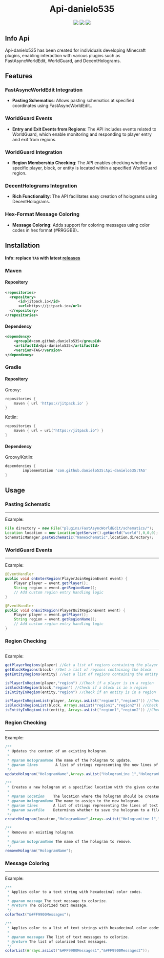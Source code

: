 <div align="center">

  # Api-danielo535

  [![](https://jitpack.io/v/danielo535/Api-danielo535.svg)](https://jitpack.io/#danielo535/Api-danielo535)
  ![](https://img.shields.io/github/v/release/danielo535/Api-danielo535.svg)
  ![](https://img.shields.io/github/last-commit/danielo535/Api-danielo535.svg)<br />

</div>

## Info Api

Api-danielo535 has been created for individuals developing Minecraft plugins, enabling interaction with various plugins such as FastAsyncWorldEdit, WorldGuard, and DecentHolograms.

## Features
### FastAsyncWorldEdit Integration
- **Pasting Schematics**: Allows pasting schematics at specified coordinates using FastAsyncWorldEdit..
### WorldGuard Events
- **Entry and Exit Events from Regions**: The API includes events related to WorldGuard, which enable monitoring and responding to player entry and exit from regions.
### WorldGuard Integration
- **Region Membership Checking**: The API enables checking whether a specific player, block, or entity is located within a specified WorldGuard region.
### DecentHolograms Integration
- **Rich Functionality**: The API facilitates easy creation of holograms using DecentHolograms.
### Hex-Format Message Coloring
- **Message Coloring**: Adds support for coloring messages using color codes in hex format (#RRGGBB)..

## Installation
#### Info: replace `TAG` with latest [releases](https://github.com/danielo535/Api-danielo535/releases/)

### Maven

#### Repository
```xml
<repositories>
  <repository>
      <id>jitpack.io</id>
      <url>https://jitpack.io</url>
  </repository>
</repositories>
```
#### Dependency
```xml
<dependency>
    <groupId>com.github.danielo535</groupId>
    <artifactId>Api-danielo535</artifactId>
    <version>TAG</version>
</dependency>
```

### Gradle

#### Repository

Groovy:
```groovy
repositories {
    maven { url 'https://jitpack.io' }
}
```

Kotlin:
```kotlin
repositories {
    maven { url = uri("https://jitpack.io") }
}
```
#### Dependency

Groovy/Kotlin:
```groovy
dependencies {
        implementation 'com.github.danielo535:Api-danielo535:TAG'
}
```

## Usage

### Pasting Schematic
****
Example:
```java
File directory = new File("plugins/FastAsyncWorldEdit/schematics/");
Location location = new Location(getServer().getWorld("world"),0,0,0);
SchematicManager.pasteSchematic("NameSchematic",location,directory);
```

### WorldGuard Events
****
Example:
```java
@EventHandler
public void onEnterRegion(PlayerJoinRegionEvent event) {
    Player player = event.getPlayer();
    String region = event.getRegionName();
    // Add custom region entry handling logic
}

@EventHandler
public void onExitRegion(PlayerQuitRegionEvent event) {
    Player player = event.getPlayer();
    String region = event.getRegionName();
    // Add custom region entry handling logic
}
```

### Region Checking
****
Example:
```java
getPlayerRegions(player) //Get a list of regions containing the player
getBlockRegions(block) //Get a list of regions containing the block
getEntityRegions(entity) //Get a list of regions containing the entity 

isPlayerInRegion(player,"region") //Check if a player is in a region
isBlockInRegion(block,"region") //Check if a block is in a region
isEntityInRegion(entity,"region") //Check if an entity is in a region

isPlayerInRegionList(player, Arrays.asList("region1","region2")) //Check if a player is in one of several regions
isBlockInRegionList(block, Arrays.asList("region1","region2")) //Check if a block is in one of several regions
isEntityInRegionList(entity, Arrays.asList("region1","region2")) //Check if an entity is in one of several regions
```

### Region Checking
****
Example:
```java
/**
 * Updates the content of an existing hologram.
 *
 * @param hologramName The name of the hologram to update.
 * @param lines        A list of strings representing the new lines of text for the hologram.
 */
updateHologram("HologramName",Arrays.asList("HologramLine 1","HologramLine 2"));

/**
 * Creates a new hologram at a specified location with the given content.
 *
 * @param location    The location where the hologram should be created.
 * @param hologramName The name to assign to the new hologram.
 * @param lines       A list of strings representing the lines of text for the hologram.
 * @param saveFile    Determines whether to save the hologram to a file for persistence.
 */
createHologram(location,"HologramName",Arrays.asList("HologramLine 1","HologramLine 2"),false);

/**
 * Removes an existing hologram.
 *
 * @param hologramName The name of the hologram to remove.
 */
removeHologram("HologramName");
```

### Message Coloring
****
Example:
```java
/**
 * Applies color to a text string with hexadecimal color codes.
 *
 * @param message The text message to colorize.
 * @return The colorized text message.
 */
colorText("&#FF9900Messages");

/**
 * Applies color to a list of text strings with hexadecimal color codes.
 *
 * @param messages The list of text messages to colorize.
 * @return The list of colorized text messages.
 */
colorList(Arrays.asList("&#FF9900Messages1","&#FF9900Messages2"));
```
